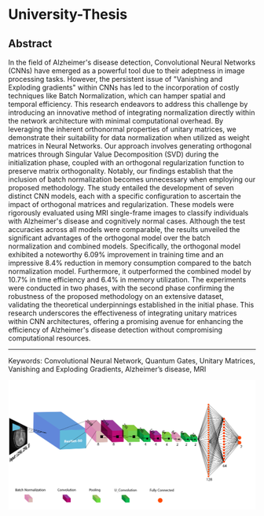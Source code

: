 # University-Thesis
Abstract
-----------
In the field of Alzheimer's disease detection, Convolutional Neural Networks (CNNs) have emerged as a powerful tool due to their adeptness in image processing tasks. However, the persistent issue of "Vanishing and Exploding gradients" within CNNs has led to the incorporation of costly techniques like Batch Normalization, which can hamper spatial and temporal efficiency. This research endeavors to address this challenge by introducing an innovative method of integrating normalization directly within the network architecture with minimal computational overhead. By leveraging the inherent orthonormal properties of unitary matrices, we demonstrate their suitability for data normalization when utilized as weight matrices in Neural Networks. Our approach involves generating orthogonal matrices through Singular Value Decomposition (SVD) during the initialization phase, coupled with an orthogonal regularization function to preserve matrix orthogonality. Notably, our findings establish that the inclusion of batch normalization becomes unnecessary when employing our proposed methodology. The study entailed the development of seven distinct CNN models, each with a specific configuration to ascertain the impact of orthogonal matrices and regularization. These models were rigorously evaluated using MRI single-frame images to classify individuals with Alzheimer's disease and cognitively normal cases. Although the test accuracies across all models were comparable, the results unveiled the significant advantages of the orthogonal model over the batch normalization and combined models. Specifically, the orthogonal model exhibited a noteworthy 6.09% improvement in training time and an impressive 8.4% reduction in memory consumption compared to the batch normalization model. Furthermore, it outperformed the combined model by 10.7% in time efficiency and 6.4% in memory utilization. The experiments were conducted in two phases, with the second phase confirming the robustness of the proposed methodology on an extensive dataset, validating the theoretical underpinnings established in the initial phase. This research underscores the effectiveness of integrating unitary matrices within CNN architectures, offering a promising avenue for enhancing the efficiency of Alzheimer's disease detection without compromising computational resources.


-----------
Keywords: Convolutional Neural Network, Quantum Gates, Unitary Matrices, Vanishing and Exploding Gradients, Alzheimer’s disease, MRI


![Architecture of Model must be shown here](https://github.com/Atta-Maleki/University-Thesis/blob/main/Architecture1_croped.jpg)
